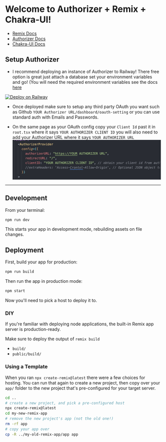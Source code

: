 # Welcome to Authorizer + Remix + Chakra-UI!

- [Remix Docs](https://remix.run/docs)
- [Authorizer Docs](https://docs.authorizer.dev/)
- [Chakra-UI Docs](https://chakra-ui.com/getting-started)

## Setup Authorizer

- I recommend deploying an instance of Authorizer to Railway! There free option is great just attach a database set your environment variables and go! (You will need the required environment variables see the docs [here](https://docs.authorizer.dev/core/env)
  
[![Deploy on Railway](https://railway.app/button.svg)](https://railway.app/new/template/nwXp1C?referralCode=FEF4uT)

- Once deployed make sure to setup any third party OAuth you want such as Github `YOUR Authorizer URL/dashboard/oauth-setting` or you can use standard auth with Emails and Passwords.

- On the same page as your OAuth config copy your `Client Id` past it in `root.tsx` where it says `YOUR AUTHORIZER CLIENT ID` you will also need to add your Authorizer URL where it says `YOUR AUTHORIZER URL`
![Screenshot of root.tsx](public/assets/roots-tsx.png)

---

## Development

From your terminal:

```sh
npm run dev
```

This starts your app in development mode, rebuilding assets on file changes.

## Deployment

First, build your app for production:

```sh
npm run build
```

Then run the app in production mode:

```sh
npm start
```

Now you'll need to pick a host to deploy it to.

### DIY

If you're familiar with deploying node applications, the built-in Remix app server is production-ready.

Make sure to deploy the output of `remix build`

- `build/`
- `public/build/`

### Using a Template

When you ran `npx create-remix@latest` there were a few choices for hosting. You can run that again to create a new project, then copy over your `app/` folder to the new project that's pre-configured for your target server.

```sh
cd ..
# create a new project, and pick a pre-configured host
npx create-remix@latest
cd my-new-remix-app
# remove the new project's app (not the old one!)
rm -rf app
# copy your app over
cp -R ../my-old-remix-app/app app
```
